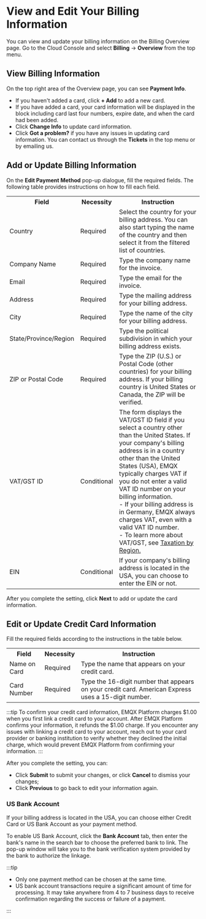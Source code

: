 # View and Edit Your Billing Information

You can view and update your billing information on the Billing Overview page. Go to the Cloud Console and select **Billing** -> **Overview** from the top menu.

## View Billing Information

On the top right area of the Overview page, you can see **Payment Info**.

- If you haven't added a card, click **+ Add** to add a new card.
- If you have added a card, your card information will be displayed in the block including card last four numbers, expire date, and when the card had been added.
- Click **Change Info** to update card information.
- Click **Got a problem?** if you have any issues in updating card information. You can contact us through the **Tickets** in the top menu or by emailing us.


## Add or Update Billing Information

On the **Edit Payment Method** pop-up dialogue, fill the required fields. The following table provides instructions on how to fill each field.
<table>
   <tr>
      <th>Field</th>
      <th>Necessity</th>
      <th>Instruction</th>
   </tr>
   <tr>
      <td>Country</td>
      <td>Required</td>
      <td>Select the country for your billing address. You can also start typing the name of the country and then select it from the filtered list of countries.</td>
   </tr>
   <tr>
      <td>Company Name</td>
      <td>Required</td>
      <td>Type the company name for the invoice.</td>
   </tr>
   <tr>
      <td>Email</td>
      <td>Required</td>
      <td>Type the email for the invoice.</td>
   </tr>
   <tr>
      <td>Address</td>
      <td>Required</td>
      <td>Type the mailing address for your billing address.</td>
   </tr>
   <tr>
      <td>City</td>
      <td>Required</td>
      <td>Type the name of the city for your billing address.</td>
   </tr>
   <tr>
      <td>State/Province/Region</td>
      <td>Required</td>
      <td>Type the political subdivision in which your billing address exists.</td>
   </tr>
   <tr>
      <td>ZIP or Postal Code</td>
      <td>Required</td>
      <td>Type the ZIP (U.S.) or Postal Code (other countries) for your billing address. If your billing country is United States or Canada, the ZIP will be verified.</td>
   </tr>
   <tr>
      <td>VAT/GST ID</td>
      <td>Conditional</td>
      <td>
         The form displays the VAT/GST ID field if you select a country other than the United States.
         If your company's billing address is in a country other than the United States (USA), EMQX typically charges VAT if you do not enter a valid VAT ID number on your billing information.<br>
         - If your billing address is in Germany, EMQX always charges VAT, even with a valid VAT ID number.<br>
         - To learn more about VAT/GST, see <a href="./taxation.html">Taxation by Region.</a>
      </td>
   </tr>
   <tr>
      <td>EIN</td>
      <td>Conditional</td>
      <td>
         If your company's billing address is located in the USA, you can choose to enter the EIN or not.
      </td>
   </tr>
</table>


After you complete the setting, click **Next** to add or update the card information.

## Edit or Update Credit Card Information

Fill the required fields according to the instructions in the table below.
<table>
   <tr>
      <th>Field</th>
      <th>Necessity</th>
      <th>Instruction</th>
   </tr>
   <tr>
      <td>Name on Card</td>
      <td>Required</td>
      <td>Type the name that appears on your credit card.</td>
   </tr>
   <tr>
      <td>Card Number</td>
      <td>Required</td>
      <td>Type the 16-digit number that appears on your credit card. American Express uses a 15-digit number.</td>
   </tr>
</table>


:::tip
To confirm your credit card information, EMQX Platform charges $1.00 when you first link a credit card to your account. After EMQX Platform confirms your information, it refunds the $1.00 charge. If you encounter any issues with linking a credit card to your account, reach out to your card provider or banking institution to verify whether they declined the initial charge, which would prevent EMQX Platform from confirming your information.
:::

After you complete the setting, you can:

- Click **Submit** to submit your changes, or click **Cancel** to dismiss your changes;
- Click **Previous** to go back to edit your information again.


### US Bank Account

If your billing address is located in the USA, you can choose either Credit Card or US Bank Account as your payment method.

To enable US Bank Account, click the **Bank Account** tab, then enter the bank's name in the search bar to choose the preferred bank to link. The pop-up window will take you to the bank verification system provided by the bank to authorize the linkage.

:::tip
- Only one payment method can be chosen at the same time.
- US bank account transactions require a significant amount of time for processing. It may take anywhere from 4 to 7 business days to receive confirmation regarding the success or failure of a payment.

:::